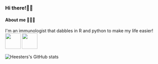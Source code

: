 ### Hi there!👋🏼 
#### About me 👨🏼‍🔬
I'm an immunologist that dabbles in R and python to make my life easier!\
<img src="https://www.r-project.org/logo/Rlogo.svg" height="50"> <img src="https://www.python.org/static/community_logos/python-logo-generic.svg" height="50">

![Heesters's GitHub stats](https://github-readme-stats.vercel.app/api?username=heesters&theme=buefy)
